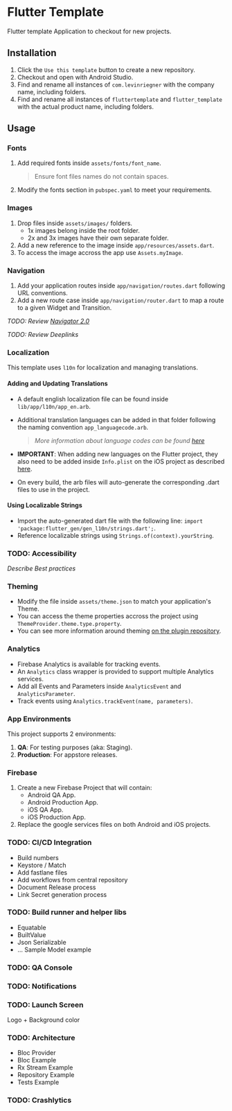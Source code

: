 # Flutter Template

Flutter template Application to checkout for new projects.

## Installation

1. Click the `Use this template` button to create a new repository.
1. Checkout and open with Android Studio.
1. Find and rename all instances of `com.levinriegner` with the company name, including folders.
1. Find and rename all instances of `fluttertemplate` and `flutter_template` with the actual product name, including folders.

## Usage

### Fonts
1. Add required fonts inside `assets/fonts/font_name`.
    > Ensure font files names do not contain spaces.
1. Modify the fonts section in `pubspec.yaml` to meet your requirements.

### Images
1. Drop files inside `assets/images/` folders.
    - 1x images belong inside the root folder.
    - 2x and 3x images have their own separate folder.
1. Add a new reference to the image inside `app/resources/assets.dart`.
1. To access the image accross the app use `Assets.myImage`.

### Navigation
1. Add your application routes inside `app/navigation/routes.dart` following URL conventions.
1. Add a new route case inside `app/navigation/router.dart` to map a route to a given Widget and Transition.

*TODO: Review [Navigator 2.0](https://flutter.dev/docs/development/ui/navigation)*

*TODO: Review Deeplinks*

### Localization
This template uses `l10n` for localization and managing translations.

#### Adding and Updating Translations
- A default english localization file can be found inside `lib/app/l10n/app_en.arb`.

- Additional translation languages can be added in that folder following the naming convention `app_languagecode.arb`. 
    > *More information about language codes can be found [here](https://wiki.mozilla.org/L10n:Locale_Codes)*

- **IMPORTANT**: When adding new languages on the Flutter project, they also need to be added inside `Info.plist` on the iOS project as described [here](https://flutter.dev/docs/development/accessibility-and-localization/internationalization#localizing-for-ios-updating-the-ios-app-bundle).

- On every build, the arb files will auto-generate the corresponding .dart files to use in the project.

#### Using Localizable Strings
- Import the auto-generated dart file with the following line: `import 'package:flutter_gen/gen_l10n/strings.dart';`.
- Reference localizable strings using `Strings.of(context).yourString`.

### TODO: Accessibility
*Describe Best practices*

### Theming
- Modify the file inside `assets/theme.json` to match your application's Theme.
- You can access the theme properties accross the project using `ThemeProvider.theme.type.property`.
- You can see more information around theming [on the plugin repository](https://github.com/levin-riegner/flutter-design-system).

### Analytics
- Firebase Analytics is available for tracking events.
- An `Analytics` class wrapper is provided to support multiple Analytics services.
- Add all Events and Parameters inside `AnalyticsEvent` and `AnalyticsParameter`.
- Track events using `Analytics.trackEvent(name, parameters)`.

### App Environments
This project supports 2 environments:
1. **QA**: For testing purposes (aka: Staging).
1. **Production**: For appstore releases.

### Firebase
1. Create a new Firebase Project that will contain:
    - Android QA App.
    - Android Production App.
    - iOS QA App.
    - iOS Production App.
1. Replace the google services files on both Android and iOS projects.

### TODO: CI/CD Integration
- Build numbers
- Keystore / Match
- Add fastlane files
- Add workflows from central repository
- Document Release process
- Link Secret generation process

### TODO: Build runner and helper libs
- Equatable
- BuiltValue
- Json Serializable
- ... Sample Model example

### TODO: QA Console

### TODO: Notifications

### TODO: Launch Screen
Logo + Background color

### TODO: Architecture
- Bloc Provider
- Bloc Example
- Rx Stream Example
- Repository Example
- Tests Example

### TODO: Crashlytics
